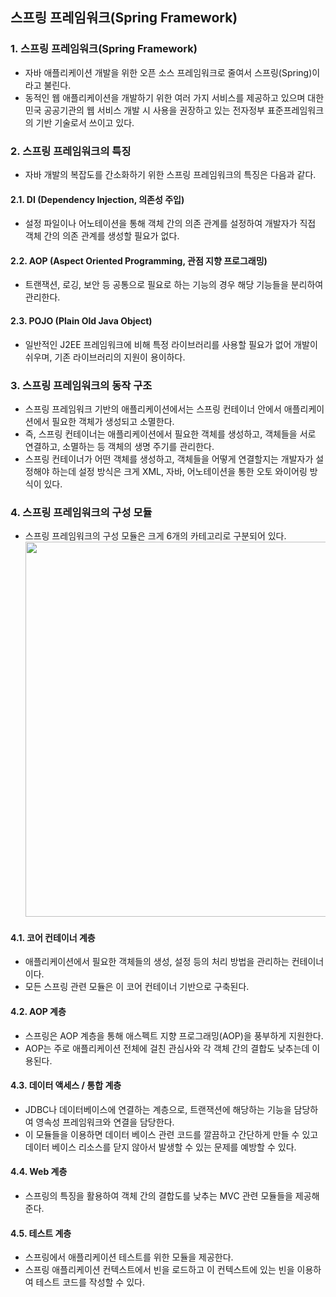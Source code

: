 ## 스프링 프레임워크(Spring Framework)
### 1. 스프링 프레임워크(Spring Framework)
* 자바 애플리케이션 개발을 위한 오픈 소스 프레임워크로 줄여서 스프링(Spring)이라고 불린다.
* 동적인 웹 애플리케이션을 개발하기 위한 여러 가지 서비스를 제공하고 있으며 대한민국 공공기관의 웹 서비스 개발 시 사용을 권장하고 있는 전자정부 표준프레임워크의 기반 기술로서 쓰이고 있다. 
### 2. 스프링 프레임워크의 특징
* 자바 개발의 복잡도를 간소화하기 위한 스프링 프레임워크의 특징은 다음과 같다. 
#### 2.1. DI (Dependency Injection, 의존성 주입)
* 설정 파일이나 어노테이션을 통해 객체 간의 의존 관계를 설정하여 개발자가 직접 객체 간의 의존 관계를 생성할 필요가 없다.
#### 2.2. AOP (Aspect Oriented Programming, 관점 지향 프로그래밍)
* 트랜잭션, 로깅, 보안 등 공통으로 필요로 하는 기능의 경우 해당 기능들을 분리하여 관리한다.
#### 2.3. POJO (Plain Old Java Object)
* 일반적인 J2EE 프레임워크에 비해 특정 라이브러리를 사용할 필요가 없어 개발이 쉬우며, 기존 라이브러리의 지원이 용이하다.
### 3. 스프링 프레임워크의 동작 구조
* 스프링 프레임워크 기반의 애플리케이션에서는 스프링 컨테이너 안에서 애플리케이션에서 필요한 객체가 생성되고 소멸한다.
* 즉, 스프링 컨테이너는 애플리케이션에서 필요한 객체를 생성하고, 객체들을 서로 연결하고, 소멸하는 등 객체의 생명 주기를 관리한다.
* 스프링 컨테이너가 어떤 객체를 생성하고, 객체들을 어떻게 연결할지는 개발자가 설정해야 하는데 설정 방식은 크게 XML, 자바, 어노테이션을 통한 오토 와이어링 방식이 있다.
### 4. 스프링 프레임워크의 구성 모듈
* 스프링 프레임워크의 구성 모듈은 크게 6개의 카테고리로 구분되어 있다.
  <br><img src="https://user-images.githubusercontent.com/26870393/182374318-408f2120-1126-496c-a053-e566de8af88b.png" width="600px"/><br>
#### 4.1. 코어 컨테이너 계층
* 애플리케이션에서 필요한 객체들의 생성, 설정 등의 처리 방법을 관리하는 컨테이너이다.
* 모든 스프링 관련 모듈은 이 코어 컨테이너 기반으로 구축된다. 
#### 4.2. AOP 계층
* 스프링은 AOP 계층을 통해 애스펙트 지향 프로그래밍(AOP)을 풍부하게 지원한다.
* AOP는 주로 애플리케이션 전체에 걸친 관심사와 각 객체 간의 결합도 낮추는데 이용된다.
#### 4.3. 데이터 액세스 / 통합 계층
* JDBC나 데이터베이스에 연결하는 계층으로, 트랜잭션에 해당하는 기능을 담당하여 영속성 프레임워크와 연결을 담당한다. 
* 이 모듈들을 이용하면 데이터 베이스 관련 코드를 깔끔하고 간단하게 만들 수 있고 데이터 베이스 리소스를 닫지 않아서 발생할 수 있는 문제를 예방할 수 있다.
#### 4.4. Web 계층
* 스프링의 특징을 활용하여 객체 간의 결합도를 낮추는 MVC 관련 모듈들을 제공해 준다.
#### 4.5. 테스트 계층
* 스프링에서 애플리케이션 테스트를 위한 모듈을 제공한다.
* 스프링 애플리케이션 컨텍스트에서 빈을 로드하고 이 컨텍스트에 있는 빈을 이용하여 테스트 코드를 작성할 수 있다.
